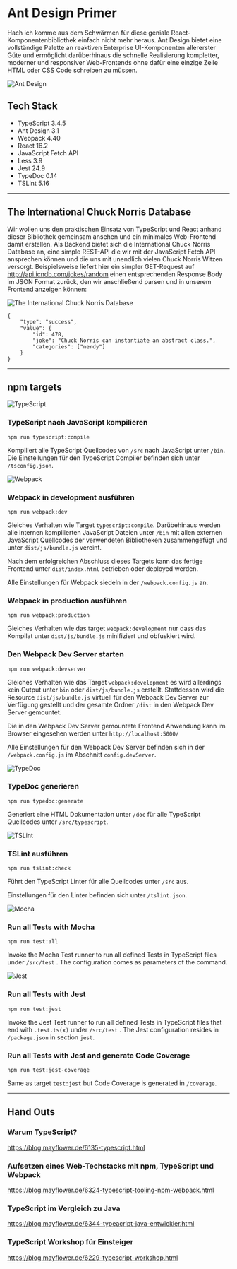 # Ant Design Primer

Hach ich komme aus dem Schwärmen für diese geniale React-Komponentenbibliothek einfach nicht 
 mehr heraus. Ant Design bietet eine vollständige Palette an reaktiven Enterprise UI-Komponenten
 allererster Güte und ermöglicht darüberhinaus die schnelle Realisierung kompletter, moderner und
 responsiver Web-Frontends ohne dafür eine einzige Zeile HTML oder CSS Code schreiben zu müssen.

![Ant Design](_ASSET/readme/150px/logo_ant_design.png)

## Tech Stack
- TypeScript 3.4.5
- Ant Design 3.1
- Webpack 4.40
- React 16.2
- JavaScript Fetch API
- Less 3.9
- Jest 24.9
- TypeDoc 0.14
- TSLint 5.16

<hr>

## The International Chuck Norris Database

Wir wollen uns den praktischen Einsatz von TypeScript und React anhand dieser Bibliothek gemeinsam
 ansehen und ein minimales Web-Frontend damit erstellen. Als Backend bietet sich die International
 Chuck Norris Database an, eine simple REST-API die wir mit der JavaScript Fetch API ansprechen können
 und die uns mit unendlich vielen Chuck Norris Witzen versorgt. Beispielsweise liefert hier ein
 simpler GET-Request auf http://api.icndb.com/jokes/random einen entsprechenden Response Body im 
 JSON Format zurück, den wir anschließend parsen und in unserem Frontend anzeigen können:

![The International Chuck Norris Database](_ASSET/readme/150px/icndb.png)

```
{
    "type": "success", 
    "value": { 
        "id": 478, 
        "joke": "Chuck Norris can instantiate an abstract class.", 
        "categories": ["nerdy"] 
    }
}
```

<hr>

## npm targets

![TypeScript](_ASSET/readme/150px/logo_typescript.png)

### TypeScript nach JavaScript kompilieren
`npm run typescript:compile`

Kompiliert alle TypeScript Quellcodes von `/src` nach JavaScript unter `/bin`.
 Die Einstellungen für den TypeScript Compiler befinden sich unter `/tsconfig.json`.

![Webpack](_ASSET/readme/150px/logo_webpack.png)

### Webpack in development ausführen
`npm run webpack:dev`

Gleiches Verhalten wie Target `typescript:compile`. Darübehinaus werden alle internen
 kompilierten JavaScript Dateien unter `/bin` mit allen externen JavaScript Quellcodes 
 der verwendeten Bibliotheken zusammengefügt und unter `dist/js/bundle.js` vereint.

Nach dem erfolgreichen Abschluss dieses Targets kann das fertige Frontend unter 
 `dist/index.html` betrieben oder deployed werden.

Alle Einstellungen für Webpack siedeln in der `/webpack.config.js` an.

### Webpack in production ausführen
`npm run webpack:production`

Gleiches Verhalten wie das target `webpack:development` nur dass das Kompilat unter
 `dist/js/bundle.js` minifiziert und obfuskiert wird.

### Den Webpack Dev Server starten
`npm run webpack:devserver`

Gleiches Verhalten wie das Target `webpack:development` es wird allerdings kein Output unter
 `bin` oder `dist/js/bundle.js` erstellt. Stattdessen wird die Resource `dist/js/bundle.js`
 virtuell für den Webpack Dev Server zur Verfügung gestellt und der gesamte Ordner `/dist`
 in den Webpack Dev Server gemountet.

Die in den Webpack Dev Server gemountete Frontend Anwendung kann im Browser eingesehen werden
 unter `http://localhost:5000/`

Alle Einstellungen für den Webpack Dev Server befinden sich in der `/webpack.config.js`
 im Abschnitt `config.devServer`.

![TypeDoc](_ASSET/readme/150px/logo_typedoc.png)

### TypeDoc generieren
`npm run typedoc:generate`

Generiert eine HTML Dokumentation unter `/doc` für alle TypeScript Quellcodes unter `/src/typescript`.

![TSLint](_ASSET/readme/150px/logo_tslint.png)

### TSLint ausführen
`npm run tslint:check`

Führt den TypeScript Linter für alle Quellcodes unter `/src` aus.

Einstellungen für den Linter befinden sich unter `/tslint.json`.

![Mocha](_ASSET/readme/150px/logo_mocha.png)

### Run all Tests with Mocha
`npm run test:all`

Invoke the Mocha Test runner to run all defined Tests in TypeScript files under `/src/test` .
The configuration comes as parameters of the command.

![Jest](_ASSET/readme/150px/logo_jest.png)

### Run all Tests with Jest
`npm run test:jest`

Invoke the Jest Test runner to run all defined Tests in TypeScript files that end with `.test.ts(x)` under `/src/test` .
The Jest configuration resides in `/package.json` in section `jest`.

### Run all Tests with Jest and generate Code Coverage
`npm run test:jest-coverage`

Same as target `test:jest` but Code Coverage is generated in `/coverage`.

<hr>

## Hand Outs

### Warum TypeScript?

https://blog.mayflower.de/6135-typescript.html

### Aufsetzen eines Web-Techstacks mit npm, TypeScript und Webpack

https://blog.mayflower.de/6324-typescript-tooling-npm-webpack.html

### TypeScript im Vergleich zu Java

https://blog.mayflower.de/6344-typeacript-java-entwickler.html

### TypeScript Workshop für Einsteiger

https://blog.mayflower.de/6229-typescript-workshop.html
